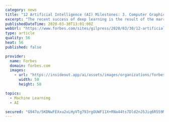 ```yaml
---
category: news
title: "12 Artificial Intelligence (AI) Milestones: 3. Computer Graphics Give Birth To Big Data"
excerpt: "The recent success of deep learning is the result of the marriage of big data and GPUs, significantly increasing the breadth and depth of the data used for training computers and reducing the time required for training deep learning algorithms."
publishedDateTime: 2020-03-30T13:01:00Z
webUrl: "https://www.forbes.com/sites/gilpress/2020/03/30/12-artificial-intelligence-ai-milestones-3-computer-graphics-give-birth-to-big-data/"
type: article
quality: 56
heat: 56
published: false

provider:
  name: Forbes
  domain: forbes.com
  images:
    - url: "https://insideout.app/ai/assets/images/organizations/forbes.com-50x50.jpg"
      width: 50
      height: 50

topics:
  - Machine Learning
  - AI

secured: "G947o/5KDNwFEXxu2xLHyVTg793rgOUWF11X+RNa44ts7Dld2nJ5Jiq6R559M2GPBBhf23FI0TuubGgMNk65O2W5P2JibuurdAtrIIBdqtDpYnj0pP0Ll0ugJ5/fOFVX1Nscbcbsp59UAHgdRm9R6i8Xd8ZrCiErjooKxvX63RrrKcWQ3FzVyVqm/RlJvdcAyCz+45VewKqiQrk/BWBTPZkbmf+azUue+U2j0fD8QppGGDl0xjlrIPcTQaFUNZtIWNKy+Os/ePAwwWr6607bhw7fGU++1/WL2UwvE4p3ZLJRn23W44O19yG+aL/9AiicmrDeW7e9z3mGq3tAkTXPrrL6biBj0GAUcjnFJjCMm5wQPGw4S+XpVd8Xurc1piLbRF9DppQP3C4LJ1fECKry2+S/nsE+vZCIOSX1IthsfLrQ5Sym3CspL0W/WCwbRKGBRMSgXNf7a+JJsPyjmtaO7ZsCcpi+hG6VTva90XmZN8E=;aCawFFLqVo7iLKJjra1hsA=="
---
```


